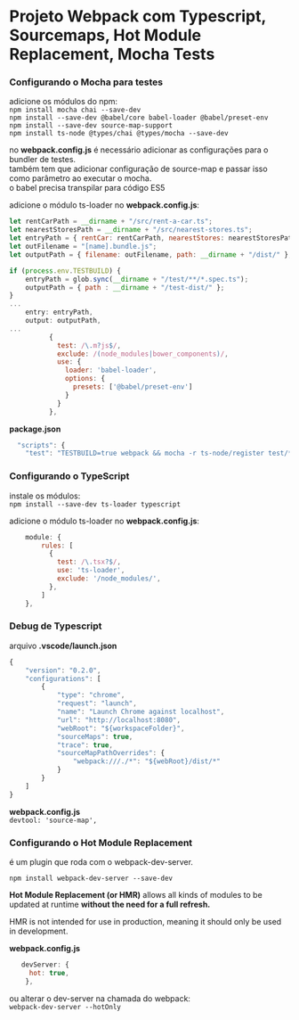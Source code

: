 # Projeto Webpack com Typescript, Sourcemaps, Hot Module Replacement, Mocha Tests


### Configurando o Mocha para testes


adicione os módulos do npm:  
`npm install mocha chai --save-dev`  
`npm install --save-dev @babel/core babel-loader @babel/preset-env`  
`npm install --save-dev source-map-support`  
`npm install ts-node @types/chai @types/mocha --save-dev`

no **webpack.config.js** é necessário adicionar as configurações para o bundler de testes.  
também tem que adicionar configuração de source-map e passar isso como parâmetro ao executar o mocha.  
o babel precisa transpilar para código ES5  

adicione o módulo ts-loader no **webpack.config.js**:  
```javascript
let rentCarPath = __dirname + "/src/rent-a-car.ts";
let nearestStoresPath = __dirname + "/src/nearest-stores.ts";
let entryPath = { rentCar: rentCarPath, nearestStores: nearestStoresPath };
let outFilename = "[name].bundle.js";
let outputPath = { filename: outFilename, path: __dirname + "/dist/" };

if (process.env.TESTBUILD) {
    entryPath = glob.sync(__dirname + "/test/**/*.spec.ts");
    outputPath = { path : __dirname + "/test-dist/" };
}
...
    entry: entryPath,
    output: outputPath,
...
          {
            test: /\.m?js$/,
            exclude: /(node_modules|bower_components)/,
            use: {
              loader: 'babel-loader',
              options: {
                presets: ['@babel/preset-env']
              }
            }
          },
```

**package.json**
```javascript
  "scripts": {
    "test": "TESTBUILD=true webpack && mocha -r ts-node/register test/**/*.spec.ts && rm -rf test-dist/*",
```

### Configurando o TypeScript

instale os módulos:  
`npm install --save-dev ts-loader typescript`

adicione o módulo ts-loader no **webpack.config.js**:  
```javascript
    module: {
        rules: [
          {
            test: /\.tsx?$/,
            use: 'ts-loader',
            exclude: '/node_modules/',
          },
        ]
    },
```

### Debug de Typescript


arquivo **.vscode/launch.json**

```javascript
{
    "version": "0.2.0",
    "configurations": [
        {
            "type": "chrome",
            "request": "launch",
            "name": "Launch Chrome against localhost",
            "url": "http://localhost:8080",
            "webRoot": "${workspaceFolder}",
            "sourceMaps": true,
            "trace": true,
            "sourceMapPathOverrides": {
                "webpack:///./*": "${webRoot}/dist/*"
            }
        }
    ]
}
```

**webpack.config.js**  
`devtool: 'source-map',`

### Configurando o Hot Module Replacement

é um plugin que roda com o webpack-dev-server.

`npm install webpack-dev-server --save-dev` 


**Hot Module Replacement (or HMR)** allows all kinds of modules to be updated at runtime **without the need for a full refresh.**  

HMR is not intended for use in production, meaning it should only be used in development.


**webpack.config.js**  
```javascript
   devServer: {
     hot: true,
    },
```
ou alterar o dev-server na chamada do webpack:  
`webpack-dev-server --hotOnly`  

